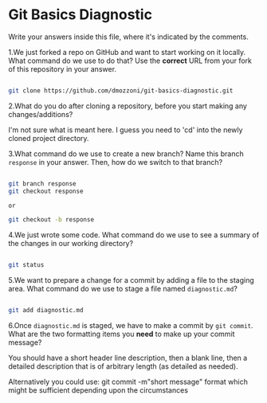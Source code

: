 # Git Basics Diagnostic

Write your answers inside this file, where it's indicated by the comments.

1.We just forked a repo on GitHub and want to start working on it locally.
What command do we use to do that? Use the **correct** URL from your fork of
this repository in your answer.

```sh

git clone https://github.com/dmozzoni/git-basics-diagnostic.git

```

2.What do you do after cloning a repository, before you start making any
changes/additions?


I'm not sure what is meant here. I guess you need to 'cd' into the newly cloned
project directory.


3.What command do we use to create a new branch? Name this branch `response`
    in your answer. Then, how do we switch to that branch?

```sh

git branch response
git checkout response

or

git checkout -b response

```

4.We just wrote some code. What command do we use to see a summary of the
    changes in our working directory?

```sh

git status

```

5.We want to prepare a change for a commit by adding a file to the staging
    area. What command do we use to stage a file named `diagnostic.md`?

```sh

git add diagnostic.md

```

6.Once `diagnostic.md` is staged, we have to make a commit by `git commit`.
What are the two formatting items you **need** to make up your commit message?

You should have a short header line description, then a blank line, then a detailed description that is of arbitrary length (as detailed as needed).

Alternatively you could use: git commit -m"short message" format which might be sufficient depending upon the circumstances

